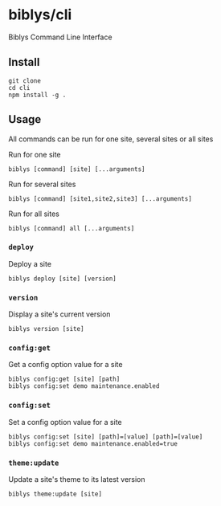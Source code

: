 # biblys/cli

Biblys Command Line Interface

## Install

```shell
git clone
cd cli
npm install -g .
```

## Usage

All commands can be run for one site, several sites or all sites

Run for one site

```shell
biblys [command] [site] [...arguments]
```

Run for several sites

```shell
biblys [command] [site1,site2,site3] [...arguments]
```

Run for all sites

```shell
biblys [command] all [...arguments]
```

### `deploy`

Deploy a site

```shell
biblys deploy [site] [version]
```

### `version`

Display a site's current version

```shell
biblys version [site]
```

### `config:get`

Get a config option value for a site

```shell
biblys config:get [site] [path]
biblys config:set demo maintenance.enabled
```

### `config:set`

Set a config option value for a site

```shell
biblys config:set [site] [path]=[value] [path]=[value]
biblys config:set demo maintenance.enabled=true
```

### `theme:update`

Update a site's theme to its latest version

```shell
biblys theme:update [site]
```
